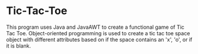 # Tic-Tac-Toe
This program uses Java and JavaAWT to create a functional game of Tic Tac Toe. Object-oriented programming is used to create a tic tac toe space object with different attributes based on if the space contains an 'x', 'o', or if it is blank.

